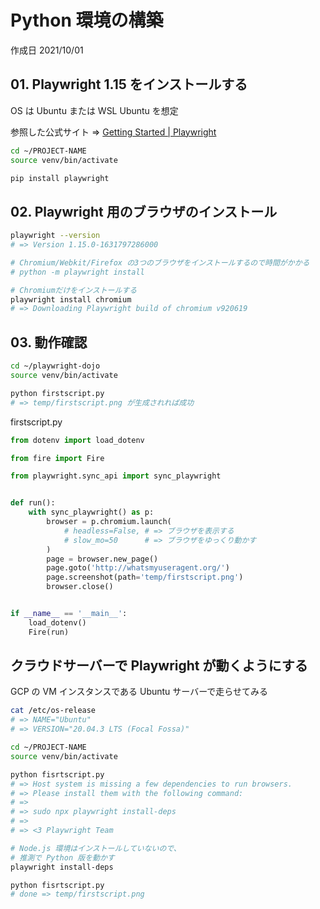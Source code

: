 # Python 環境の構築

作成日 2021/10/01

## 01. Playwright 1.15 をインストールする

OS は Ubuntu または WSL Ubuntu を想定

参照した公式サイト => [Getting Started \| Playwright](https://playwright.dev/python/docs/intro)

```bash
cd ~/PROJECT-NAME
source venv/bin/activate

pip install playwright
```

## 02. Playwright 用のブラウザのインストール

```bash
playwright --version
# => Version 1.15.0-1631797286000

# Chromium/Webkit/Firefox の3つのブラウザをインストールするので時間がかかる
# python -m playwright install

# Chromiumだけをインストールする
playwright install chromium
# => Downloading Playwright build of chromium v920619
```

## 03. 動作確認

```bash
cd ~/playwright-dojo
source venv/bin/activate

python firstscript.py
# => temp/firstscript.png が生成されれば成功
```

firstscript.py

```python
from dotenv import load_dotenv

from fire import Fire

from playwright.sync_api import sync_playwright


def run():
    with sync_playwright() as p:
        browser = p.chromium.launch(
            # headless=False, # => ブラウザを表示する
            # slow_mo=50      # => ブラウザをゆっくり動かす
        )
        page = browser.new_page()
        page.goto('http://whatsmyuseragent.org/')
        page.screenshot(path='temp/firstscript.png')
        browser.close()


if __name__ == '__main__':
    load_dotenv()
    Fire(run)
```

## クラウドサーバーで Playwright が動くようにする

GCP の VM インスタンスである Ubuntu サーバーで走らせてみる

```bash
cat /etc/os-release
# => NAME="Ubuntu"
# => VERSION="20.04.3 LTS (Focal Fossa)"

cd ~/PROJECT-NAME
source venv/bin/activate

python fisrtscript.py
# => Host system is missing a few dependencies to run browsers.
# => Please install them with the following command:
# =>
# => sudo npx playwright install-deps
# =>
# => <3 Playwright Team

# Node.js 環境はインストールしていないので、
# 推測で Python 版を動かす
playwright install-deps

python fisrtscript.py
# done => temp/firstscript.png
```
